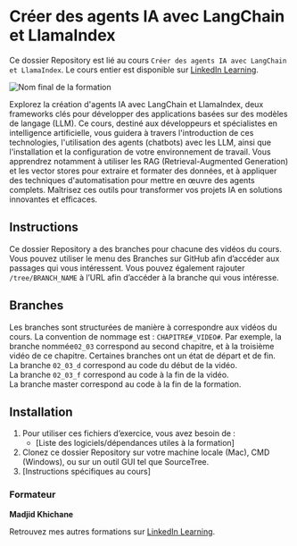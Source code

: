 # Créer des agents IA avec LangChain et LlamaIndex

Ce dossier Repository est lié au cours `Créer des agents IA avec LangChain et LlamaIndex`. Le cours entier est disponible sur [LinkedIn Learning][lil-course-url].

![Nom final de la formation][lil-thumbnail-url] 

Explorez la création d'agents IA avec LangChain et LlamaIndex, deux frameworks clés pour développer des applications basées sur des modèles de langage (LLM). Ce cours, destiné aux développeurs et spécialistes en intelligence artificielle, vous guidera à travers l'introduction de ces technologies, l'utilisation des agents (chatbots) avec les LLM, ainsi que l'installation et la configuration de votre environnement de travail. Vous apprendrez notamment à utiliser les RAG (Retrieval-Augmented Generation) et les vector stores pour extraire et formater des données, et à appliquer des techniques d'automatisation pour mettre en œuvre des agents complets. Maîtrisez ces outils pour transformer vos projets IA en solutions innovantes et efficaces.

## Instructions

Ce dossier Repository a des branches pour chacune des vidéos du cours. Vous pouvez utiliser le menu des Branches sur GitHub afin d’accéder aux passages qui vous intéressent. Vous pouvez également rajouter `/tree/BRANCH_NAME` à l’URL afin d’accéder à la branche qui vous intéresse. 

## Branches

Les branches sont structurées de manière à correspondre aux vidéos du cours. La convention de nommage est : `CHAPITRE#_VIDEO#`. Par exemple, la branche nommée`02_03` correspond au second chapitre, et à la troisième vidéo de ce chapitre. Certaines branches ont un état de départ et de fin.  
La branche `02_03_d` correspond au code du début de la vidéo.  
La branche `02_03_f` correspond au code à la fin de la vidéo.  
La branche master correspond au code à la fin de la formation. 

## Installation

1. Pour utiliser ces fichiers d’exercice, vous avez besoin de : 
   - [Liste des logiciels/dépendances utiles à la formation] 
2. Clonez ce dossier Repository sur votre machine locale (Mac), CMD (Windows), ou sur un outil GUI tel que SourceTree. 
3. [Instructions spécifiques au cours] 


### Formateur

**Madjid Khichane** 

 Retrouvez mes autres formations sur [LinkedIn Learning][lil-URL-trainer].

[0]: # (Replace these placeholder URLs with actual course URLs)
[lil-course-url]: https://www.linkedin.com
[lil-thumbnail-url]: https:
[lil-URL-trainer]: https://www.linkedin.com/learning/instructors/madjid-khichane

[1]: # (End of FR-Instruction ###############################################################################################)
